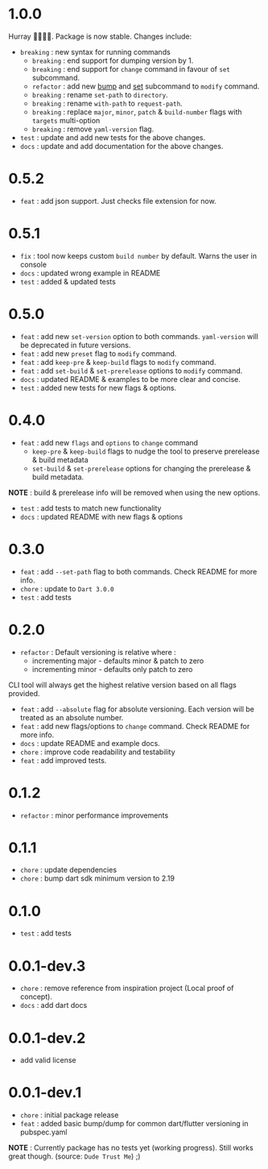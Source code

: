 # 1.0.0

Hurray 🎊🥳🎉🎊. Package is now stable. Changes include:

* `breaking` : new syntax for running commands
  * `breaking` : end support for dumping version by 1.
  * `breaking` : end support for `change` command in favour of `set` subcommand.
  * `refactor` : add new <a href = "https://github.com/kekavc24/magical_version_bump/blob/master/example/BUMP_COMMAND.md" target = "_blank">bump</a> and <a href = "https://github.com/kekavc24/magical_version_bump/blob/master/example/SET_COMMAND.md" target = "_blank">set</a> subcommand to `modify` command.
  * `breaking` : rename `set-path` to `directory`.
  * `breaking` : rename `with-path` to `request-path`.
  * `breaking` : replace `major`, `minor`, `patch` & `build-number` flags with `targets` multi-option
  * `breaking` : remove `yaml-version` flag.
* `test` : update and add new tests for the above changes.
* `docs` : update and add documentation for the above changes.

# 0.5.2

* `feat` : add json support. Just checks file extension for now.

# 0.5.1

* `fix` : tool now keeps custom `build number` by default. Warns the user in console
* `docs` : updated wrong example in README
* `test` : added & updated tests

# 0.5.0

* `feat` : add new `set-version` option to both commands. `yaml-version` will be deprecated in future versions.
* `feat` : add new `preset` flag to `modify` command.
* `feat` : add `keep-pre` & `keep-build` flags to `modify` command.
* `feat` : add `set-build` & `set-prerelease` options to `modify` command.
* `docs` : updated README & examples to be more clear and concise.
* `test` : added new tests for new flags & options.

# 0.4.0

* `feat` : add new `flags` and `options` to `change` command
  * `keep-pre` & `keep-build` flags to nudge the tool to preserve prerelease & build metadata
  * `set-build` & `set-prerelease` options for changing the prerelease & build metadata.

**NOTE** : build & prerelease info will be removed when using the new options.

* `test` : add tests to match new functionality
* `docs` : updated README with new flags & options

# 0.3.0

* `feat` : add `--set-path` flag to both commands. Check README for more info.
* `chore` : update to `Dart 3.0.0`
* `test` : add tests

# 0.2.0

* `refactor` : Default versioning is relative where :
  * incrementing major - defaults minor & patch to zero
  * incrementing minor - defaults only patch to zero

CLI tool will always get the highest relative version based on all flags provided.

* `feat` : add `--absolute` flag for absolute versioning. Each version will be treated as an absolute number.
* `feat` : add new flags/options to `change` command. Check README for more info.
* `docs` : update README and example docs.
* `chore` : improve code readability and testability
* `feat` : add improved tests.

# 0.1.2

* `refactor` : minor performance improvements

# 0.1.1

* `chore` : update dependencies
* `chore` : bump dart sdk minimum version to 2.19

# 0.1.0

* `test` : add tests

# 0.0.1-dev.3

* `chore` : remove reference from inspiration project (Local proof of concept).
* `docs` : add dart docs

# 0.0.1-dev.2

* add valid license

# 0.0.1-dev.1

* `chore` : initial package release
* `feat` : added basic bump/dump for common dart/flutter versioning in pubspec.yaml

**NOTE** : Currently package has no tests yet (working progress). Still works great though. (source: `Dude Trust Me`) ;)

